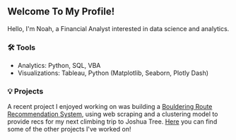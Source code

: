 ## Welcome To My Profile!

Hello, I'm Noah, a Financial Analyst interested in data science and analytics.

### 🛠 Tools
- Analytics: Python, SQL, VBA
- Visualizations: Tableau, Python (Matplotlib, Seaborn, Plotly Dash)

### 💡 Projects
A recent project I enjoyed working on was building a [Bouldering Route Recommendation System](https://github.com/noahkims/Bouldering-Recommendation-System), using web scraping and a clustering model to provide recs for my next climbing trip to Joshua Tree.
[Here](https://github.com/noahkims/Bouldering-Recommendation-System) you can find some of the other projects I've worked on!



<!--
**noahkims/noahkims** is a ✨ _special_ ✨ repository because its `README.md` (this file) appears on your GitHub profile.

Here are some ideas to get you started:

- 🔭 I’m currently working on ...
- 🌱 I’m currently learning ...
- 👯 I’m looking to collaborate on ...
- 🤔 I’m looking for help with ...
- 💬 Ask me about ...
- 📫 How to reach me: ...
- 😄 Pronouns: ...
- ⚡ Fun fact: ...
-->
